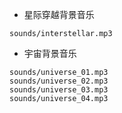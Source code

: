 * 星际穿越背景音乐
```shell script
sounds/interstellar.mp3
```

* 宇宙背景音乐
```shell script
sounds/universe_01.mp3
sounds/universe_02.mp3
sounds/universe_03.mp3
sounds/universe_04.mp3
```
